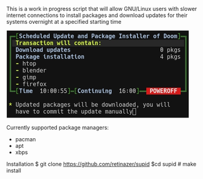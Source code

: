 This is a work in progress script that will allow GNU/Linux users with slower internet connections to install packages and download updates for their systems overnight at a specified starting time

![SUPID](screen.jpg)

Currently supported package managers:
- pacman
- apt
- xbps

Installation
	$ git clone https://github.com/retinazer/supid
	$cd supid
	# make install
